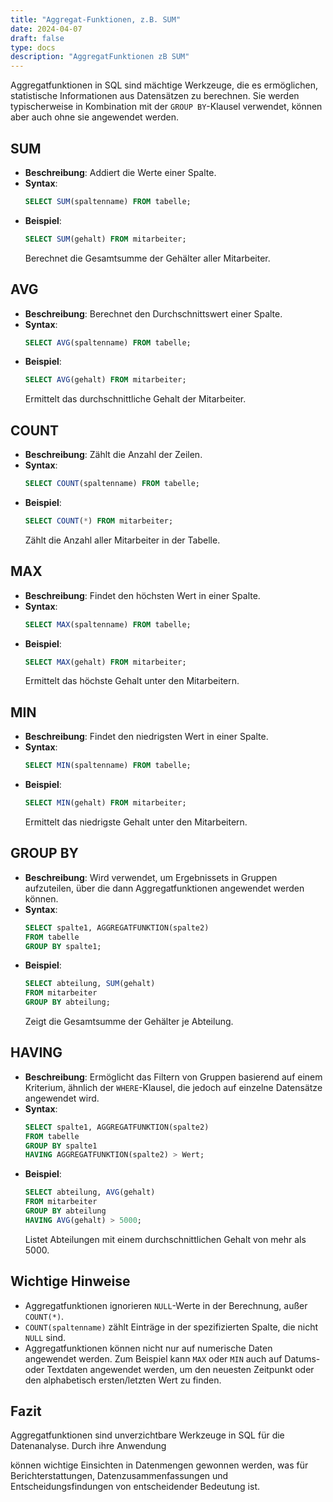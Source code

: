 ```yaml
---
title: "Aggregat-Funktionen, z.B. SUM"
date: 2024-04-07
draft: false
type: docs
description: "AggregatFunktionen zB SUM"
---
```


Aggregatfunktionen in SQL sind mächtige Werkzeuge, die es ermöglichen, statistische Informationen aus Datensätzen zu berechnen. Sie werden typischerweise in Kombination mit der `GROUP BY`-Klausel verwendet, können aber auch ohne sie angewendet werden.

## SUM

- **Beschreibung**: Addiert die Werte einer Spalte.
- **Syntax**:
  ```sql
  SELECT SUM(spaltenname) FROM tabelle;
  ```
- **Beispiel**:
  ```sql
  SELECT SUM(gehalt) FROM mitarbeiter;
  ```
  Berechnet die Gesamtsumme der Gehälter aller Mitarbeiter.

## AVG

- **Beschreibung**: Berechnet den Durchschnittswert einer Spalte.
- **Syntax**:
  ```sql
  SELECT AVG(spaltenname) FROM tabelle;
  ```
- **Beispiel**:
  ```sql
  SELECT AVG(gehalt) FROM mitarbeiter;
  ```
  Ermittelt das durchschnittliche Gehalt der Mitarbeiter.

## COUNT

- **Beschreibung**: Zählt die Anzahl der Zeilen.
- **Syntax**:
  ```sql
  SELECT COUNT(spaltenname) FROM tabelle;
  ```
- **Beispiel**:
  ```sql
  SELECT COUNT(*) FROM mitarbeiter;
  ```
  Zählt die Anzahl aller Mitarbeiter in der Tabelle.

## MAX

- **Beschreibung**: Findet den höchsten Wert in einer Spalte.
- **Syntax**:
  ```sql
  SELECT MAX(spaltenname) FROM tabelle;
  ```
- **Beispiel**:
  ```sql
  SELECT MAX(gehalt) FROM mitarbeiter;
  ```
  Ermittelt das höchste Gehalt unter den Mitarbeitern.

## MIN

- **Beschreibung**: Findet den niedrigsten Wert in einer Spalte.
- **Syntax**:
  ```sql
  SELECT MIN(spaltenname) FROM tabelle;
  ```
- **Beispiel**:
  ```sql
  SELECT MIN(gehalt) FROM mitarbeiter;
  ```
  Ermittelt das niedrigste Gehalt unter den Mitarbeitern.

## GROUP BY

- **Beschreibung**: Wird verwendet, um Ergebnissets in Gruppen aufzuteilen, über die dann Aggregatfunktionen angewendet werden können.
- **Syntax**:
  ```sql
  SELECT spalte1, AGGREGATFUNKTION(spalte2)
  FROM tabelle
  GROUP BY spalte1;
  ```
- **Beispiel**:
  ```sql
  SELECT abteilung, SUM(gehalt)
  FROM mitarbeiter
  GROUP BY abteilung;
  ```
  Zeigt die Gesamtsumme der Gehälter je Abteilung.

## HAVING

- **Beschreibung**: Ermöglicht das Filtern von Gruppen basierend auf einem Kriterium, ähnlich der `WHERE`-Klausel, die jedoch auf einzelne Datensätze angewendet wird.
- **Syntax**:
  ```sql
  SELECT spalte1, AGGREGATFUNKTION(spalte2)
  FROM tabelle
  GROUP BY spalte1
  HAVING AGGREGATFUNKTION(spalte2) > Wert;
  ```
- **Beispiel**:
  ```sql
  SELECT abteilung, AVG(gehalt)
  FROM mitarbeiter
  GROUP BY abteilung
  HAVING AVG(gehalt) > 5000;
  ```
  Listet Abteilungen mit einem durchschnittlichen Gehalt von mehr als 5000.

## Wichtige Hinweise

- Aggregatfunktionen ignorieren `NULL`-Werte in der Berechnung, außer `COUNT(*)`.
- `COUNT(spaltenname)` zählt Einträge in der spezifizierten Spalte, die nicht `NULL` sind.
- Aggregatfunktionen können nicht nur auf numerische Daten angewendet werden. Zum Beispiel kann `MAX` oder `MIN` auch auf Datums- oder Textdaten angewendet werden, um den neuesten Zeitpunkt oder den alphabetisch ersten/letzten Wert zu finden.

## Fazit

Aggregatfunktionen sind unverzichtbare Werkzeuge in SQL für die Datenanalyse. Durch ihre Anwendung

können wichtige Einsichten in Datenmengen gewonnen werden, was für Berichterstattungen, Datenzusammenfassungen und Entscheidungsfindungen von entscheidender Bedeutung ist.
